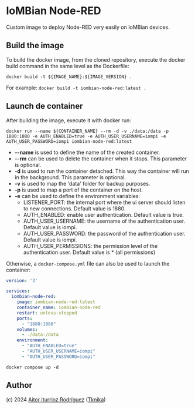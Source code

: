 # IoMBian Node-RED

Custom image to deploy Node-RED very easily on IoMBian devices.


## Build the image

To build the docker image, from the cloned repository, execute the docker build command in the same level as the Dockerfile:

```
docker build -t ${IMAGE_NAME}:${IMAGE_VERSION} .
```

For example: ```docker build -t iombian-node-red:latest .```


## Launch de container

After building the image, execute it with docker run:

```
docker run --name ${CONTAINER_NAME} --rm -d -v ./data:/data -p 1880:1880 -e AUTH_ENABLED=true -e AUTH_USER_USERNAME=iompi -e AUTH_USER_PASSWORD=iompi iombian-node-red:latest
```

- **--name** is used to define the name of the created container.
- **--rm** can be used to delete the container when it stops. This parameter is optional.
- **-d** is used to run the container detached. This way the container will run in the background. This parameter is optional.
- **-v** is used to map the 'data' folder for backup purposes.
- **-p** is used to map a port of the container on the host.
- **-e** can be used to define the environment variables:
  - LISTENER_PORT: the internal port where the ui server should listen to new connections. Default value is 1880.
  - AUTH_ENABLED: enable user authentication. Default value is true.
  - AUTH_USER_USERNAME: the username of the authentication user. Default value is iompi.
  - AUTH_USER_PASSWORD: the password of the authentication user. Default value is iompi.
  - AUTH_USER_PERMISSIONS: the permission level of the authentication user. Default value is * (all permissions)

Otherwise, a ```docker-compose.yml``` file can also be used to launch the container:

```yaml
version: '3'

services:
  iombian-node-red:
    image: iombian-node-red:latest
    container_name: iombian-node-red
    restart: unless-stopped
    ports:
      - "1880:1880"
    volumes:
      - ./data:/data
    environment:
      - "AUTH_ENABLED=true"
      - "AUTH_USER_USERNAME=iompi"
      - "AUTH_USER_PASSWORD=iompi"
```

```
docker compose up -d
```

## Author

(c) 2024 [Aitor Iturrioz Rodríguez](https://github.com/bodiroga) ([Tknika](https://tknika.eus/))
